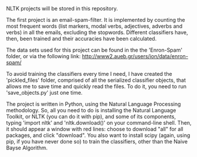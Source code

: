 NLTK projects will be stored in this repository.

The first project is an email-spam-filter.
It is implemented by counting the most frequent words (list markers, modal verbs, adjectives, adverbs and verbs) in all the emails, excluding the stopwords.
Different classifiers have, then, been trained and their accuracies have been calculated.

The data sets used for this project can be found in the the 'Enron-Spam' folder, or via the following link: http://www2.aueb.gr/users/ion/data/enron-spam/

To avoid training the classifiers every time I need, I have created the 'pickled_files' folder, comprised of all the serialized classifier objects,
that allows me to save time and quickly read the files. To do it, you need to run 'save_objects.py' just one time.

The project is written in Python, using the Natural Language Processing methodology.
So, all you need to do is installing the Natural Language Toolkit, or NLTK (you can do it with pip),
and some of its components, typing 'import nltk' and 'nltk.download()' on your command-line shell.
Then, it should appear a window with red lines: choose to download "all" for all packages, and click "download".
You also want to install scipy (again, using pip, if you have never done so) to train the classifiers, other than the Naive Bayse Algorithm.
